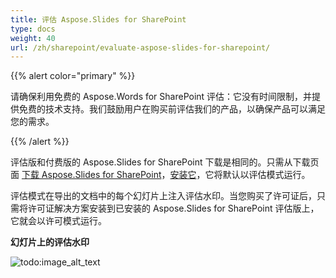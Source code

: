```yaml
---
title: 评估 Aspose.Slides for SharePoint
type: docs
weight: 40
url: /zh/sharepoint/evaluate-aspose-slides-for-sharepoint/
---
```


{{% alert color="primary" %}} 

请确保利用免费的 Aspose.Words for SharePoint 评估：它没有时间限制，并提供免费的技术支持。我们鼓励用户在购买前评估我们的产品，以确保产品可以满足您的需求。

{{% /alert %}} 

评估版和付费版的 Aspose.Slides for SharePoint 下载是相同的。只需从下载页面 [下载 Aspose.Slides for SharePoint](http://www.aspose.com/community/files/73/sharepoint-components/aspose.slides-for-sharepoint/default.aspx)，[安装它]()，它将默认以评估模式运行。 

评估模式在导出的文档中的每个幻灯片上注入评估水印。当您购买了许可证后，只需将许可证解决方案安装到已安装的 Aspose.Slides for SharePoint 评估版上，它就会以许可模式运行。 

**幻灯片上的评估水印** 

![todo:image_alt_text](evaluate-aspose-slides-for-sharepoint_1.png)